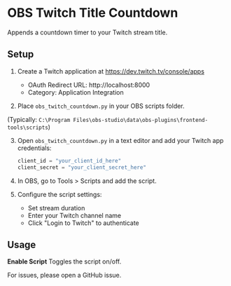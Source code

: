 # OBS Twitch Title Countdown

Appends a countdown timer to your Twitch stream title.

## Setup

1. Create a Twitch application at https://dev.twitch.tv/console/apps
   - OAuth Redirect URL: http://localhost:8000
   - Category: Application Integration

2. Place `obs_twitch_countdown.py` in your OBS scripts folder.

(Typically: `C:\Program Files\obs-studio\data\obs-plugins\frontend-tools\scripts`)

3. Open `obs_twitch_countdown.py` in a text editor and add your Twitch app credentials:
   ```python
   client_id = "your_client_id_here"
   client_secret = "your_client_secret_here"
   ```
4. In OBS, go to Tools > Scripts and add the script.

5. Configure the script settings:
   - Set stream duration
   - Enter your Twitch channel name
   - Click "Login to Twitch" to authenticate

## Usage

**Enable Script** Toggles the script on/off.

For issues, please open a GitHub issue.
